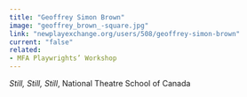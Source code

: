 ```yaml
---
title: "Geoffrey Simon Brown"
image: "geoffrey_brown_-square.jpg"
link: "newplayexchange.org/users/508/geoffrey-simon-brown"
current: "false"
related:
- MFA Playwrights’ Workshop
---
```


*Still, Still, Still*, National Theatre School of Canada

